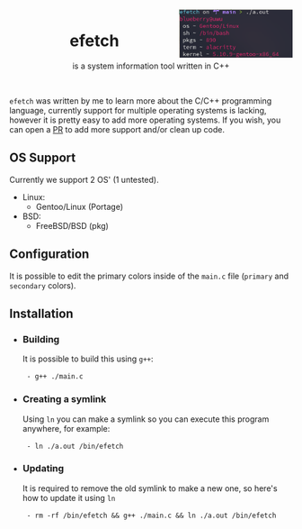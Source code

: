<img src="https://raw.githubusercontent.com/NoSequel/efetch/main/screenshot.png" width="40%" align="right">
<h1 align="center">efetch</h1>
<p align="center">is a system information tool written in C++</p><br>

``efetch`` was written by me to learn more about the C/C++ programming language, currently support for multiple operating systems is lacking, however it is pretty easy to add more operating systems. If you wish, you can open a [PR](https://github.com/NoSequel/efetch/pulls) to add more support and/or clean up code.

## OS Support
Currently we support 2 OS' (1 untested).
* Linux:
    - Gentoo/Linux (Portage)
* BSD:
    - FreeBSD/BSD (pkg)

## Configuration
It is possible to edit the primary colors inside of the ``main.c`` file (``primary`` and ``secondary`` colors).

## Installation
* ### Building
    It is possible to build this using ``g++``:
       
       - g++ ./main.c

* ### Creating a symlink
    Using ``ln`` you can make a symlink so you can execute this program anywhere, for example:
       
       - ln ./a.out /bin/efetch
* ### Updating 
    It is required to remove the old symlink to make a new one, so here's how to update it using ``ln``

       - rm -rf /bin/efetch && g++ ./main.c && ln ./a.out /bin/efetch
